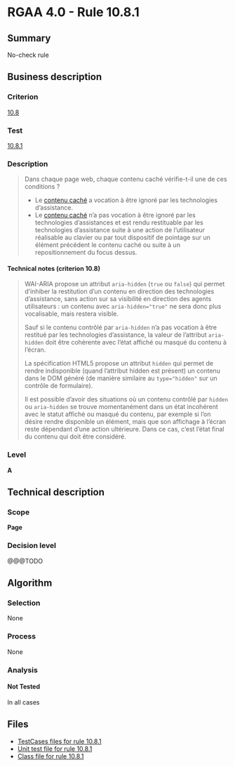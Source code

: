 # RGAA 4.0 - Rule 10.8.1

## Summary

No-check rule

## Business description

### Criterion

[10.8](https://www.numerique.gouv.fr/publications/rgaa-accessibilite/methode/criteres/#crit-10-8)

### Test

[10.8.1](https://www.numerique.gouv.fr/publications/rgaa-accessibilite/methode/criteres/#test-10-8-1)

### Description

> Dans chaque page web, chaque contenu caché vérifie-t-il une de ces conditions ?
> 
> * Le [contenu caché](https://www.numerique.gouv.fr/publications/rgaa-accessibilite/methode/glossaire/#contenu-cache) a vocation à être ignoré par les technologies d’assistance.
> * Le [contenu caché](https://www.numerique.gouv.fr/publications/rgaa-accessibilite/methode/glossaire/#contenu-cache) n’a pas vocation à être ignoré par les technologies d’assistances et est rendu restituable par les technologies d’assistance suite à une action de l’utilisateur réalisable au clavier ou par tout dispositif de pointage sur un élément précédent le contenu caché ou suite à un repositionnement du focus dessus.

#### Technical notes (criterion 10.8)

> WAI-ARIA propose un attribut `aria-hidden` (`true` ou `false`) qui permet d’inhiber la restitution d’un contenu en direction des technologies d’assistance, sans action sur sa visibilité en direction des agents utilisateurs : un contenu avec `aria-hidden="true"` ne sera donc plus vocalisable, mais restera visible.
> 
> Sauf si le contenu contrôlé par `aria-hidden` n’a pas vocation à être restitué par les technologies d’assistance, la valeur de l’attribut `aria-hidden` doit être cohérente avec l’état affiché ou masqué du contenu à l’écran.
> 
> La spécification HTML5 propose un attribut `hidden` qui permet de rendre indisponible (quand l’attribut hidden est présent) un contenu dans le DOM généré (de manière similaire au `type="hidden"` sur un contrôle de formulaire).
> 
> Il est possible d’avoir des situations où un contenu contrôlé par `hidden` ou `aria-hidden` se trouve momentanément dans un état incohérent avec le statut affiché ou masqué du contenu, par exemple si l’on désire rendre disponible un élément, mais que son affichage à l’écran reste dépendant d’une action ultérieure. Dans ce cas, c’est l’état final du contenu qui doit être considéré.

### Level

**A**


## Technical description

### Scope

**Page**

### Decision level

@@@TODO


## Algorithm

### Selection

None

### Process

None

### Analysis

#### Not Tested

In all cases


## Files

- [TestCases files for rule 10.8.1](https://gitlab.com/asqatasun/Asqatasun/-/tree/v5/rules/rules-rgaa4.0/src/test/resources/testcases/rgaa40/Rgaa40Rule100801/)
- [Unit test file for rule 10.8.1](https://gitlab.com/asqatasun/Asqatasun/-/blob/v5/rules/rules-rgaa4.0/src/test/java/org/asqatasun/rules/rgaa40/Rgaa40Rule100801Test.java)
- [Class file for rule 10.8.1](https://gitlab.com/asqatasun/Asqatasun/-/blob/v5/rules/rules-rgaa4.0/src/main/java/org/asqatasun/rules/rgaa40/Rgaa40Rule100801.java)


